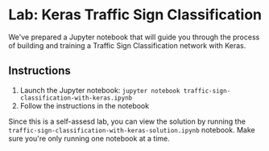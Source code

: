 # Lab: Keras Traffic Sign Classification




We've prepared a Jupyter notebook that will guide you through the process of building and training a Traffic Sign Classification network with Keras.


## Instructions

1. Launch the Jupyter notebook: `jupyter notebook traffic-sign-classification-with-keras.ipynb`
2. Follow the instructions in the notebook


Since this is a self-assesd lab, you can view the solution by running the `traffic-sign-classification-with-keras-solution.ipynb` notebook. Make sure you're only running one notebook at a time.

